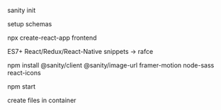 sanity init

setup schemas

npx create-react-app frontend 

ES7+ React/Redux/React-Native snippets -> rafce

npm install @sanity/client @sanity/image-url framer-motion node-sass react-icons 

npm start  

create files in container

